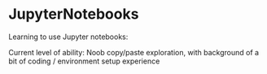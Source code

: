 # JupyterNotebooks

Learning to use Jupyter notebooks:

Current level of ability: Noob copy/paste exploration, with background of a bit of coding / environment setup experience
